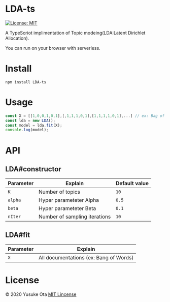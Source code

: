 # LDA-ts
[![License: MIT](https://img.shields.io/badge/License-MIT-yellow.svg)](https://opensource.org/licenses/MIT)

A TypeScriot implimentation of Topic modeing(LDA:Latent Dirichlet Allocation).

You can run on your browser with serverless.

# Install

```
npm install LDA-ts
```

# Usage
``` typescript
const X = [[1,0,0,1,0,1],[,1,1,1,0,1],[1,1,1,1,0,1],...] // ex: Bag of words
const lda = new LDA();
const model = lda.fit(X);
console.log(model);
```

# API
## LDA#constructor

|  Parameter  |  Explain  | Default value |
| ---- | ---- | ---- |
|  `K`  |  Number of topics  | `10` |
|  `alpha`  |  Hyper parameteter Alpha  | `0.5` |
|  `beta`  |  Hyper parameteter Beta  | `0.1` |
|  `nIter`  |  Number of sampling iterations  | `10` |

## LDA#fit

|  Parameter  |  Explain  |
| ---- | ---- | 
|  `X`  |  All documentations (ex: Bang of Words)  |

# License
© 2020 Yusuke Ota [MIT Lincense]()
